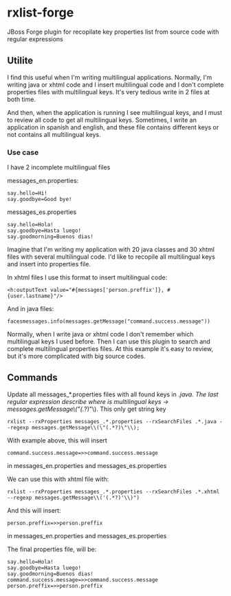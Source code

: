# rxlist-forge

JBoss Forge plugin for recopilate key properties list from source code with regular expressions

## Utilite

I find this useful when I'm writing multilingual applications. Normally, I'm writing java or xhtml code and I insert
multilingual code and I don't complete properties files with multilingual keys. It's very tedious write in 2 files 
at both time.

And then, when the application is running I see multilingual keys, and I must to review all code to get all multilingual
keys. Sometimes, I write an application in spanish and english, and these file contains different keys or not contains all
multilingual keys.

### Use case

I have 2 incomplete multilingual files

messages_en.properties:

    say.hello=Hi!
    say.goodbye=Good bye!
    
messages_es.properties

    say.hello=Hola!
    say.goodbye=Hasta luego!
    say.goodmorning=Buenos dias!
    
Imagine that I'm writing my application with 20 java classes and 30 xhtml files with several multilingual code. I'd like
to recopile all multilingual keys and insert into properties file.

In xhtml files I use this format to insert multilingual code:

    <h:outputText value="#{messages['person.preffix']}, #{user.lastname}"/>
    
And in java files:

    facesmessages.info(messages.getMessage("command.success.message"))
    
Normally, when I write java or xhtml code I don't remember which multilingual keys I used before. Then I can use this
plugin to search and complete multilingual properties files. At this example it's easy to review, but it's more
complicated with big source codes.

## Commands

Update all messages_*.properties files with all found keys in *.java. The last regular expression describe where is
multilingual keys -> messages.getMessage\\(\"(.*?)\"\\). This only get string key

    rxlist --rxProperties messages_.*.properties --rxSearchFiles .*.java --regexp messages.getMessage\\(\"(.*?)\"\\);
    
With example above, this will insert

    command.success.message=>>command.success.message
    
in messages_en.properties and messages_es.properties

We can use this with xhtml file with:

    rxlist --rxProperties messages_.*.properties --rxSearchFiles .*.xhtml --regexp messages.getMessage\\('(.*?)'\\)")
    
And this will insert:

    person.preffix=>>person.preffix
    
in messages_en.properties and messages_es.properties

The final properties file, will be:

    say.hello=Hola!
    say.goodbye=Hasta luego!
    say.goodmorning=Buenos dias!
    command.success.message=>>command.success.message
    person.preffix=>>person.preffix